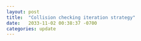 ```yaml
---
layout: post
title:  "Collision checking iteration strategy"
date:   2033-11-02 00:38:37 -0700
categories: update
---
```



